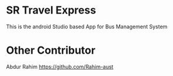 # SR Travel Express
 This is the android Studio based App for Bus Management System
 
# Other Contributor
 
  Abdur Rahim https://github.com/Rahim-aust
